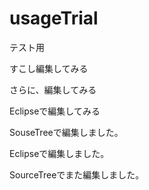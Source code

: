 # usageTrial
テスト用

すこし編集してみる

さらに、編集してみる

Eclipseで編集してみる

SouseTreeで編集しました。


Eclipseで編集しました。

SourceTreeでまた編集しました。

